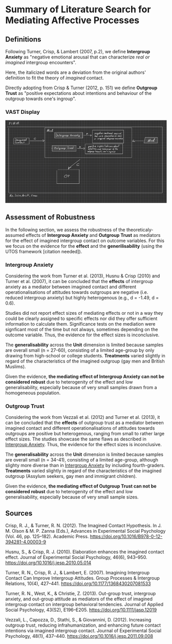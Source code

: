 # Summary of Literature Search for Mediating Affective Processes
## Definitions
Following Turner, Crisp, & Lambert (2007, p.2), we define **Intergroup Anxiety** as "negative emotional arousal that can characterize *real or imagined* intergroup encounters".

Here, the italicized words are a deviation from the original authors' definition to fit the theory of *imagined* contact.

Directly adopting from Crisp & Turner (2012, p. 151) we define **Outgroup Trust** as "positive expectations about intentions and behaviour of the outgroup towards one's ingroup".

### VAST Display
![VAST Display](VAST_display.png)

## Assessment of Robustness
In the following section, we assess the robustness of the theoreticaly-assumed effects of **Intergroup Anxiety** and **Outgroup Trust** as mediators for the effect of imagined intergroup contact on outcome variables. For this we focus on the evidence for the **effect** and the **generilisability** (using the UTOS framework [citation needed]).

### Intergroup Anxiety
Considering the work from Turner et al. (2013), Husnu & Crisp (2010) and Turner et al. (2007), it can be concluded that the **effects** of intergroup anxiety as a mediator between imagined contact and different operationalisations of attitudes towards outgroups are negative (i.e. reduced intergroup anxiety) but highly heterogenous (e.g., d = -1.49, d = 0.6). 

Studies did not report effect sizes of mediating effects or not in a way they could be clearly assigned to specific effects nor did they offer sufficient information to calculate them. Significance tests on the mediation were signficant most of the time but not always, sometimes depending on the outcome variable.
Thus, the evidence for the effect sizes is inconclusive.

The **generalisability** across the **Unit** dimension is limited because samples are overall small (n = 27-60), consisting of a limited age-group by only drawing from high-school or college students. **Treatments** varied slightly in regard of the characteristics of the imagined outgroup (gay men and British Muslims).

Given the evidence, **the mediating effect of Intergroup Anxiety can not be considered robust** due to heterogenity of the effect and low generalisability, especially because of very small samples drawn from a homogeneous population.

### Outgroup Trust
Considering the work from Vezzali et al. (2012) and Turner et al. (2013), it can be concluded that the **effects** of outgroup trust as a mediator between imagined contact and different operationalisations of attitudes towards outgroups are positive but heterogenous, ranging from small to rather large effect sizes. 
The studies showcase the same flaws as described in [Intergroup Anxiety](#intergroup-anxiety). Thus, the evidence for the effect sizes is inconclusive.

The **generalisability** across the **Unit** dimension is limited because samples are overall small (n = 34-41), consisting of a limited age-group, although slighty more diverse than in [Intergroup Anxiety](#intergroup-anxiety) by including fourth-graders. **Treatments** varied slightly in regard of the characteristics of the imagined outgroup (Assylum seekers, gay men and immigrant children).

Given the evidence, **the mediating effect of Outgroup Trust can not be considered robust** due to heterogenity of the effect and low generalisability, especially because of very small sample sizes.

## Sources
Crisp, R. J., & Turner, R. N. (2012). The Imagined Contact Hypothesis. In J. M. Olson & M. P. Zanna (Eds.), Advances in Experimental Social Psychology (Vol. 46, pp. 125–182). Academic Press. https://doi.org/10.1016/B978-0-12-394281-4.00003-9

Husnu, S., & Crisp, R. J. (2010). Elaboration enhances the imagined contact effect. Journal of Experimental Social Psychology, 46(6), 943–950. https://doi.org/10.1016/j.jesp.2010.05.014

Turner, R. N., Crisp, R. J., & Lambert, E. (2007). Imagining Intergroup Contact Can Improve Intergroup Attitudes. Group Processes & Intergroup Relations, 10(4), 427–441. https://doi.org/10.1177/1368430207081533

Turner, R. N., West, K., & Christie, Z. (2013). Out-group trust, intergroup anxiety, and out-group attitude as mediators of the effect of imagined intergroup contact on intergroup behavioral tendencies. Journal of Applied Social Psychology, 43(S2), E196–E205. https://doi.org/10.1111/jasp.12019

Vezzali, L., Capozza, D., Stathi, S., & Giovannini, D. (2012). Increasing outgroup trust, reducing infrahumanization, and enhancing future contact intentions via imagined intergroup contact. Journal of Experimental Social Psychology, 48(1), 437–440. https://doi.org/10.1016/j.jesp.2011.09.008

